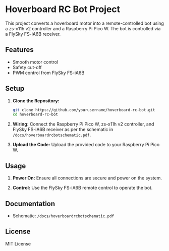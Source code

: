 # Hoverboard RC Bot Project

This project converts a hoverboard motor into a remote-controlled bot using a zs-x11h v2 controller and a Raspberry Pi Pico W. The bot is controlled via a FlySky FS-iA6B receiver.


## Features

- Smooth motor control
- Safety cut-off
- PWM control from FlySky FS-iA6B

## Setup

1. **Clone the Repository:**
   ```bash
   git clone https://github.com/yourusername/hoverboard-rc-bot.git
   cd hoverboard-rc-bot
2. **Wiring:**
   Connect the Raspberry Pi Pico W, zs-x11h v2 controller, and FlySky FS-iA6B receiver as per the schematic in `/docs/hoverboardrcbotschematic.pdf`.

3. **Upload the Code:**
   Upload the provided code to your Raspberry Pi Pico W.

## Usage

1. **Power On:**
   Ensure all connections are secure and power on the system.

2. **Control:**
   Use the FlySky FS-iA6B remote control to operate the bot.

## Documentation

- Schematic: `/docs/hoverboardrcbotschematic.pdf`

## License

MIT License
